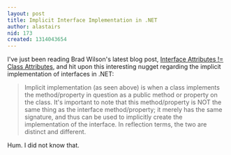 ```yaml
---
layout: post
title: Implicit Interface Implementation in .NET
author: alastairs
nid: 173
created: 1314043654
---
```

I've just been reading Brad Wilson's latest blog post, [Interface Attributes != Class Attributes](http://bradwilson.typepad.com/blog/2011/08/interface-attributes-class-attributes.html), and hit upon this interesting nugget regarding the implicit implementation of interfaces in .NET:

> Implicit implementation (as seen above) is when a class implements the method/property in question as
> a public method or property on the class. It's important to note that this method/property is NOT the
> same thing as the interface method/property; it merely has the same signature, and thus can be used to
> implicitly create the implementation of the interface. In reflection terms, the two are distinct and
> different.

Hum. I did not know that.
<!--break-->
